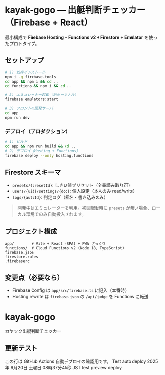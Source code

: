 
# kayak-gogo — 出艇判断チェッカー（Firebase + React）

最小構成で **Firebase Hosting + Functions v2 + Firestore + Emulator** を使ったプロトタイプ。

## セットアップ

```bash
# 1) 依存インストール
npm i -g firebase-tools
cd app && npm i && cd ..
cd functions && npm i && cd ..

# 2) エミュレーター起動（別ターミナル）
firebase emulators:start

# 3) フロントの開発サーバ
cd app
npm run dev
```

### デプロイ（プロダクション）
```bash
# 1) ビルド
cd app && npm run build && cd ..
# 2) デプロイ（Hosting + Functions）
firebase deploy --only hosting,functions
```

## Firestore スキーマ
- `presets/{presetId}`: しきい値プリセット（全員読み取り可）
- `users/{uid}/settings/{doc}`: 個人設定（本人のみ read/write）
- `logs/{autoId}`: 判定ログ（匿名・書き込みのみ）

> 開発中はエミュレーターを利用。初回起動時に `presets` が無い場合、ローカル環境でのみ自動投入されます。

## プロジェクト構成
```
app/        # Vite + React (SPA) + PWA ざっくり
functions/  # Cloud Functions v2 (Node 18, TypeScript)
firebase.json
firestore.rules
.firebaserc
```

## 変更点（必要なら）
- Firebase Config は `app/src/firebase.ts` に記入（本番時）
- Hosting rewrite は `firebase.json` の `/api/judge` を Functions に転送

# kayak-gogo

カヤック出艇判断チェッカー

## 更新テスト
この行は GitHub Actions 自動デプロイの確認用です。
Test auto deploy 2025年 9月20日 土曜日 08時37分45秒 JST
test preview deploy
